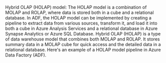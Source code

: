 Hybrid OLAP (HOLAP) model: The HOLAP model is a combination of MOLAP and ROLAP, where data is stored both in a cube and a relational database. In ADF, the HOLAP model can be implemented by creating a pipeline to extract data from various sources, transform it, and load it into both a cube in Azure Analysis Services and a relational database in Azure Synapse Analytics or Azure SQL Database.
Hybrid OLAP (HOLAP) is a type of data warehouse model that combines both MOLAP and ROLAP. It stores summary data in a MOLAP cube for quick access and the detailed data in a relational database. Here's an example of a HOLAP model pipeline in Azure Data Factory (ADF).